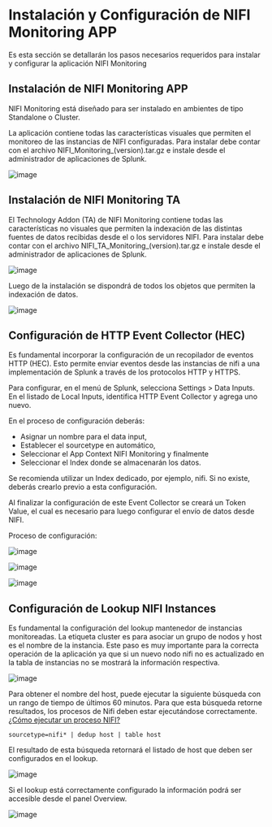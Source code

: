 # Instalación y Configuración de NIFI Monitoring APP

Es esta sección se detallarán los pasos necesarios requeridos para instalar y configurar la aplicación NIFI Monitoring

## Instalación de NIFI Monitoring APP

NIFI Monitoring está diseñado para ser instalado en ambientes de tipo Standalone o Cluster.

La aplicación contiene todas las características visuales que permiten el monitoreo de las instancias de NIFI configuradas. Para instalar debe contar con el archivo NIFI_Monitoring_(version).tar.gz e instale desde el administrador de aplicaciones de Splunk.

![image](/assets/images/splunk/upload_app.png)

## Instalación de NIFI Monitoring TA

El Technology Addon (TA) de NIFI Monitoring contiene todas las características no visuales que permiten la indexación de las distintas fuentes de datos recibidas desde el o los servidores NIFI.
Para instalar debe contar con el archivo NIFI_TA_Monitoring_(version).tar.gz e instale desde el administrador de aplicaciones de Splunk.

![image](/assets/images/splunk/upload_app.png)

Luego de la instalación se dispondrá de todos los objetos que permiten la indexación de datos.

![image](/assets/images/splunk/ta_objects.png)

## Configuración de HTTP Event Collector (HEC)

Es fundamental incorporar la configuración de un recopilador de eventos HTTP (HEC). Esto permite enviar eventos desde las instancias de nifi a una implementación de Splunk a través de los protocolos HTTP y HTTPS.

Para configurar, en el menú de Splunk, selecciona Settings > Data Inputs. En el listado de Local Inputs, identifica HTTP Event Collector y agrega uno nuevo.

En el proceso de configuración deberás:

- Asignar un nombre para el data input,
- Establecer el sourcetype en automático,
- Seleccionar el App Context NIFI Monitoring y finalmente
- Seleccionar el Index donde se almacenarán los datos.

Se recomienda utilizar un Index dedicado, por ejemplo, nifi. Si no existe, deberás crearlo previo a esta configuración.

Al finalizar la configuración de este Event Collector se creará un Token Value, el cual es necesario para luego configurar el envío de datos desde NIFI.

Proceso de configuración:

![image](/assets/images/splunk/add_hec_1.png)

![image](/assets/images/splunk/add_hec_2.png)

![image](/assets/images/splunk/add_hec_3.png)

## Configuración de Lookup NIFI Instances

Es fundamental la configuración del lookup mantenedor de instancias monitoreadas. La etiqueta cluster es para asociar un grupo de nodos y host es el nombre de la instancia.
Este paso es muy importante para la correcta operación de la aplicación ya que si un nuevo nodo nifi no es actualizado en la tabla de instancias no se mostrará la información respectiva.

![image](/assets/images/splunk/lookup_1.png)

Para obtener el nombre del host, puede ejecutar la siguiente búsqueda con un rango de tiempo de últimos 60 minutos. Para que esta búsqueda retorne resultados, los procesos de Nifi deben estar ejecutándose correctamente. [¿Cómo ejecutar un proceso NIFI?](/es/configuration/#habilitacion-del-envio-de-datos)

```sourcetype=nifi* | dedup host | table host ```

El resultado de esta búsqueda retornará el listado de host que deben ser configurados en el lookup.

![image](/assets/images/splunk/sourcetype_search.png)

Si el lookup está correctamente configurado la información podrá ser accesible desde el panel Overview.

![image](/assets/images/splunk/nifi_overview_lookup.png)